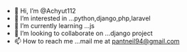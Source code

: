 - 👋 Hi, I’m @Achyut112
- 👀 I’m interested in ...python,django,php,laravel
- 🌱 I’m currently learning ...js
- 💞️ I’m looking to collaborate on ...django project
- 📫 How to reach me ...mail me at pantneil94@gmail.com

<!---
Achyut112/Achyut112 is a ✨ special ✨ repository because its `README.md` (this file) appears on your GitHub profile.
You can click the Preview link to take a look at your changes.
--->

